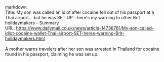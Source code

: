 markdown<br>Title: My son was called an idiot after cocaine fell out of his passport at a Thai airport… but he was SET UP - here's my warning to other Brit holidaymakers – Summary<br>URL: https://www.dailymail.co.uk/news/article-14738781/My-son-called-idiot-cocaine-wallet-Thai-airport-SET-heres-warning-Brit-holidaymakers.html<br><br>A mother warns travelers after her son was arrested in Thailand for cocaine found in his passport, claiming he was set up.
